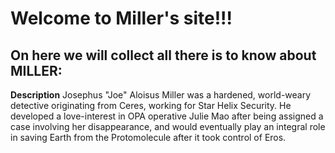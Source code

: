 # Welcome to Miller's site!!!
## On here we will collect all there is to know about MILLER:

**Description**
Josephus "Joe" Aloisus Miller was a hardened, world-weary detective originating from Ceres, working for Star Helix Security. He developed a love-interest in OPA operative Julie Mao after being assigned a case involving her disappearance, and would eventually play an integral role in saving Earth from the Protomolecule after it took control of Eros. 

